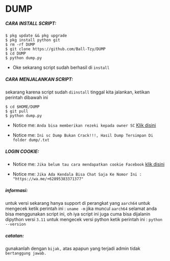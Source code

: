 # DUMP

<h5 align="left">CARA INSTALL SCRIPT:</h5>


    $ pkg update && pkg upgrade
    $ pkg install python git
    $ rm -rf DUMP
    $ git clone https://github.com/Ball-Tzy/DUMP
    $ cd DUMP
    $ python dump.py

- Oke sekarang script sudah berhasil di ```install```

<h5 align="left">CARA MENJALANKAN SCRIPT:</h5>

sekarang karena script sudah ```diinstall``` tinggal kita jalankan, ketikan perintah dibawah ini


    $ cd $HOME/DUMP
    $ git pull
    $ python dump.py

- Notice me: ```Anda bisa memberikan rezeki kepada owner SC``` <a href="https://wa.me/+62895383371377">Klik disini</a>

- Notice me: ```Ini sc Dump Bukan Crack!!!, Hasil Dump Tersimpan Di folder dump/.txt```

<h5 align="left">LOGIN COOKIE:</h5>

- Notice me: ```Jika belum tau cara mendapatkan cookie Facebook``` <a href="https://youtu.be/VrGZdY5L19k">klik disini</a>

- Notice me: ```Jika Ada Kendala Bisa Chat Saja Ke Nomor Ini : "https://wa.me/+62895383371377"```

<h5 align="left">informasi:</h5>

untuk versi sekarang hanya support di perangkat yang ```aarch64``` untuk mengecek ketik perintah ini : ```uname -m``` jika muncul ```aarch64``` selamat anda bisa menggunakan script ini, oh iya script ini juga cuma bisa dijalanin dipython versi ```3.11``` untuk mengecek versi python ketik perintah ini : ```python --version```

<h5 align="left">catatan:</h5>

gunakanlah dengan ```bijak,``` atas apapun yang terjadi admin tidak ```bertanggung jawab.```
